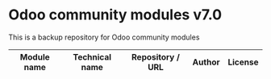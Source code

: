 # Odoo community modules v7.0
This is a backup repository for Odoo community modules

Module name | Technical name | Repository / URL | Author | License
------------|----------------|------------------|--------|--------
